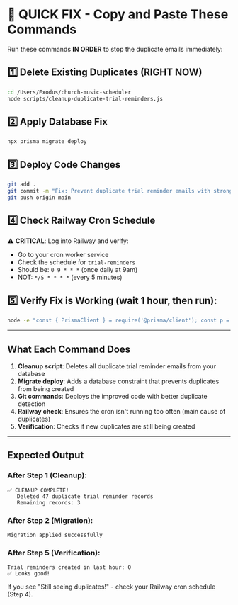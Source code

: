 # 🚨 QUICK FIX - Copy and Paste These Commands

Run these commands **IN ORDER** to stop the duplicate emails immediately:

## 1️⃣ Delete Existing Duplicates (RIGHT NOW)
```bash
cd /Users/Exodus/church-music-scheduler
node scripts/cleanup-duplicate-trial-reminders.js
```

## 2️⃣ Apply Database Fix
```bash
npx prisma migrate deploy
```

## 3️⃣ Deploy Code Changes
```bash
git add .
git commit -m "Fix: Prevent duplicate trial reminder emails with stronger constraints and better logging"
git push origin main
```

## 4️⃣ Check Railway Cron Schedule
⚠️ **CRITICAL**: Log into Railway and verify:
- Go to your cron worker service
- Check the schedule for `trial-reminders`
- Should be: `0 9 * * *` (once daily at 9am)
- NOT: `*/5 * * * *` (every 5 minutes)

## 5️⃣ Verify Fix is Working (wait 1 hour, then run):
```bash
node -e "const { PrismaClient } = require('@prisma/client'); const p = new PrismaClient(); p.emailSchedule.findMany({ where: { reminderType: 'TRIAL_ENDING_REMINDER', createdAt: { gte: new Date(Date.now() - 3600000) } } }).then(r => { console.log('Trial reminders created in last hour:', r.length); if(r.length > 10) console.log('⚠️ Still seeing duplicates!'); else console.log('✅ Looks good!'); process.exit(0); });"
```

---

## What Each Command Does

1. **Cleanup script**: Deletes all duplicate trial reminder emails from your database
2. **Migrate deploy**: Adds a database constraint that prevents duplicates from being created
3. **Git commands**: Deploys the improved code with better duplicate detection
4. **Railway check**: Ensures the cron isn't running too often (main cause of duplicates)
5. **Verification**: Checks if new duplicates are still being created

---

## Expected Output

### After Step 1 (Cleanup):
```
✅ CLEANUP COMPLETE!
   Deleted 47 duplicate trial reminder records
   Remaining records: 3
```

### After Step 2 (Migration):
```
Migration applied successfully
```

### After Step 5 (Verification):
```
Trial reminders created in last hour: 0
✅ Looks good!
```

If you see "Still seeing duplicates!" - check your Railway cron schedule (Step 4).

